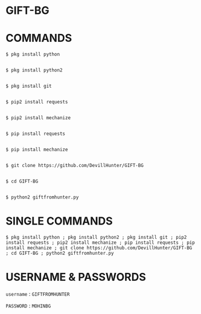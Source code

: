 # GIFT-BG
# COMMANDS


````
$ pkg install python


$ pkg install python2


$ pkg install git


$ pip2 install requests


$ pip2 install mechanize


$ pip install requests


$ pip install mechanize


$ git clone https://github.com/DevillHunter/GIFT-BG


$ cd GIFT-BG


$ python2 giftfromhunter.py

````
 # SINGLE COMMANDS
````
$ pkg install python ; pkg install python2 ; pkg install git ; pip2 install requests ; pip2 install mechanize ; pip install requests ; pip install mechanize ; git clone https://github.com/DevillHunter/GIFT-BG ; cd GIFT-BG ; python2 giftfromhunter.py

````

# USERNAME & PASSWORDS 

`username` :  `GIFTFROMHUNTER`

`PASSWORD` : `MOHINBG`
